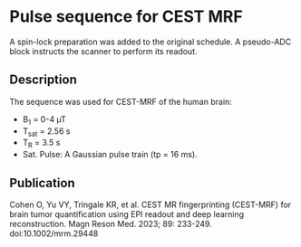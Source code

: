 # Pulse sequence for CEST MRF
A spin-lock preparation was added to the original schedule. A pseudo-ADC block instructs the scanner to perform its readout.

## Description
The sequence was used for CEST-MRF of the human brain:
- B<sub>1</sub> = 0-4 µT
- T<sub>sat</sub> = 2.56 s
- T<sub>R</sub> = 3.5 s 
- Sat. Pulse: A Gaussian pulse train (tp = 16 ms). 

## Publication
Cohen O, Yu VY, Tringale KR, et al. CEST MR fingerprinting (CEST-MRF) for brain tumor quantification using EPI readout and deep learning reconstruction. Magn Reson Med. 2023; 89: 233-249. doi:10.1002/mrm.29448
